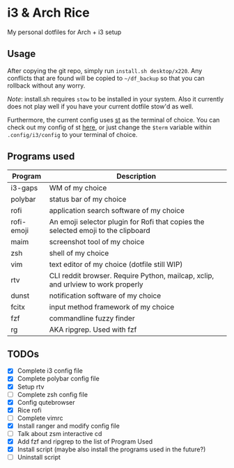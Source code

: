# i3 & Arch Rice

My personal dotfiles for Arch + i3 setup

## Usage

After copying the git repo, simply run `install.sh desktop/x220`. Any 
conflicts that are found will be copied to `~/df_backup` so that you can 
rollback without any worry.

_Note_: install.sh requires `stow` to be installed in your system. Also it 
currently does not play well if you have your current dotfile stow'd as well.

Furthermore, the current config uses [st](https://st.suckless.org/) as the 
terminal of choice. You can check out my config of st 
[here](https://gitlab.com/kyokeun/st), or just change the `$term` variable 
within `.config/i3/config` to your terminal of choice.

## Programs used

| **Program** | **Description**                                                                   |
| -------     | -----------                                                                       |
| i3-gaps     | WM of my choice                                                                   |
| polybar     | status bar of my choice                                                           |
| rofi        | application search software of my choice                                          |
| rofi-emoji  | An emoji selector plugin for Rofi that copies the selected emoji to the clipboard |
| maim        | screenshot tool of my choice                                                      |
| zsh         | shell of my choice                                                                |
| vim         | text editor of my choice (dotfile still WIP)                                      |
| rtv         | CLI reddit browser. Require Python, mailcap, xclip, and urlview to work properly  |
| dunst       | notification software of my choice                                                |
| fcitx       | input method framework of my choice                                               |
| fzf         | commandline fuzzy finder                                                          |
| rg          | AKA ripgrep. Used with fzf                                                        |

## TODOs

- [x] Complete i3 config file
- [x] Complete polybar config file 
- [x] Setup rtv
- [ ] Complete zsh config file 
- [x] Config qutebrowser
- [x] Rice rofi
- [ ] Complete vimrc
- [x] Install ranger and modify config file 
- [ ] Talk about zsm interactive cd
- [x] Add fzf and ripgrep to the list of Program Used
- [x] Install script (maybe also install the programs used in the future?)
- [ ] Uninstall script
